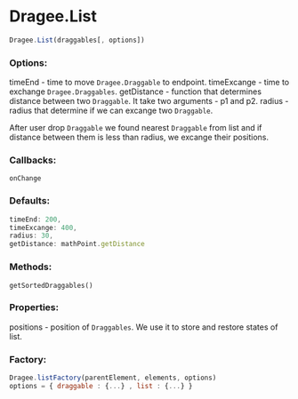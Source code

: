 # Dragee.List

```javascript
Dragee.List(draggables[, options])
```

### Options:

timeEnd - time to move `Dragee.Draggable` to endpoint.
timeExcange - time to exchange `Dragee.Draggables`.
getDistance - function that determines distance between two `Draggable`. It take two arguments - p1 and p2.
radius - radius that determine if we can excange two `Draggable`.

After user drop `Draggable` we found nearest `Draggable` from list and if distance between them is less than radius, we excange their positions.

### Callbacks:
`onChange`

### Defaults:

```javascript
timeEnd: 200,
timeExcange: 400,
radius: 30,
getDistance: mathPoint.getDistance
```

### Methods:
`getSortedDraggables()`

### Properties:
positions - position of `Draggables`. We use it to store and restore states of list.

### Factory:
```javascript
Dragee.listFactory(parentElement, elements, options)
options = { draggable : {...} , list : {...} }
```
